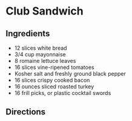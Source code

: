 # Club Sandwich

## Ingredients
- 12 slices white bread
- 3/4 cup mayonnaise
- 8 romaine lettuce leaves
- 16 slices vine-ripened tomatoes
- Kosher salt and freshly ground black pepper
- 16 slices crispy cooked bacon
- 16 ounces sliced roasted turkey
- 16 frill picks, or plastic cocktail swords

## Directions
